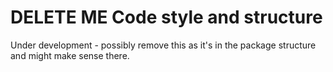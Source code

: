 # DELETE ME Code style and structure


Under development - possibly remove this as it's in the package structure 
and might 
make sense there. 